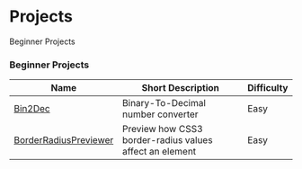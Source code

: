 # Projects
Beginner Projects

### Beginner Projects
|Name  |Short Description  | Difficulty  |
|----------------------------------------|--------------------|--------------------|
|[Bin2Dec](https://github.com/t-cecilia-nguyen/githubProjects/tree/main/Bin2Dec) |Binary-To-Decimal number converter|Easy  |
|[BorderRadiusPreviewer](https://github.com/t-cecilia-nguyen/githubProjects/tree/main/BorderRadiusPreviewer)  |Preview how CSS3 border-radius values affect an element  |Easy  |
